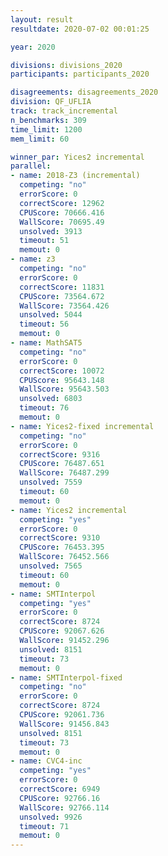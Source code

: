 ```yaml
---
layout: result
resultdate: 2020-07-02 00:01:25

year: 2020

divisions: divisions_2020
participants: participants_2020

disagreements: disagreements_2020
division: QF_UFLIA
track: track_incremental
n_benchmarks: 309
time_limit: 1200
mem_limit: 60

winner_par: Yices2 incremental
parallel:
- name: 2018-Z3 (incremental)
  competing: "no"
  errorScore: 0
  correctScore: 12962
  CPUScore: 70666.416
  WallScore: 70695.49
  unsolved: 3913
  timeout: 51
  memout: 0
- name: z3
  competing: "no"
  errorScore: 0
  correctScore: 11831
  CPUScore: 73564.672
  WallScore: 73564.426
  unsolved: 5044
  timeout: 56
  memout: 0
- name: MathSAT5
  competing: "no"
  errorScore: 0
  correctScore: 10072
  CPUScore: 95643.148
  WallScore: 95643.503
  unsolved: 6803
  timeout: 76
  memout: 0
- name: Yices2-fixed incremental
  competing: "no"
  errorScore: 0
  correctScore: 9316
  CPUScore: 76487.651
  WallScore: 76487.299
  unsolved: 7559
  timeout: 60
  memout: 0
- name: Yices2 incremental
  competing: "yes"
  errorScore: 0
  correctScore: 9310
  CPUScore: 76453.395
  WallScore: 76452.566
  unsolved: 7565
  timeout: 60
  memout: 0
- name: SMTInterpol
  competing: "yes"
  errorScore: 0
  correctScore: 8724
  CPUScore: 92067.626
  WallScore: 91452.296
  unsolved: 8151
  timeout: 73
  memout: 0
- name: SMTInterpol-fixed
  competing: "no"
  errorScore: 0
  correctScore: 8724
  CPUScore: 92061.736
  WallScore: 91456.843
  unsolved: 8151
  timeout: 73
  memout: 0
- name: CVC4-inc
  competing: "yes"
  errorScore: 0
  correctScore: 6949
  CPUScore: 92766.16
  WallScore: 92766.114
  unsolved: 9926
  timeout: 71
  memout: 0
---
```

